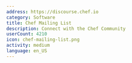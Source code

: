 ```yaml
---
address: https://discourse.chef.io
category: Software
title: Chef Mailing List
description: Connect with the Chef Community
userCount: 4210
icon: chef-mailing-list.png
activity: medium
language: en_US
---
```

